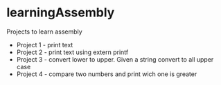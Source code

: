 # learningAssembly
Projects to learn assembly

* Project 1 - print text
* Project 2 - print text using extern printf
* Project 3 - convert lower to upper. Given a string convert to all upper case
* Project 4 - compare two numbers and print wich one is greater
